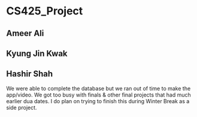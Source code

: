 # CS425_Project

## Ameer Ali 
## Kyung Jin Kwak
## Hashir Shah

We were able to complete the database but we ran out of time to make the app/video. We got too busy with finals & other final projects that had much earlier dua dates. I do plan on trying to finish this during Winter Break as a side project. 
